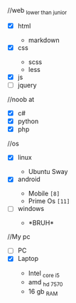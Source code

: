 //web <sub>lower than junior</sub>
- [x] html <ul><li>markdown</li></ul>
- [x] css <ul><li>scss</li><li>less</li></ul>
- [x] js
- [ ] jquery

//noob at
- [x] c#
- [x] python
- [x] php

//os
- [x] linux <ul><li>Ubuntu Sway</li></ul>
- [x] android <ul><li>Mobile `[8]`</li><li>Prime Os `[11]`</li></ul>
- [ ] windows <ul><li>\*BRUH\*</li></ul>

//My pc
- [ ] PC
- [x] Laptop<ul><li>Intel <sub>core i5</sub></li><li>amd <sub>hd 7570</sub></li><li>16 gb <sub>RAM</sub></li></ul>
